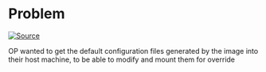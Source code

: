 # Problem
[![Source](https://img.shields.io/badge/source-1D63ED?style=for-the-badge&logo=docker&logoColor=white)](https://forums.docker.com/t/i-cant-deploy-ofcial-ubuntu-squid-via-docker-compose/142636)

OP wanted to get the default configuration files generated by the image into their host machine, to be able to modify and mount them for override